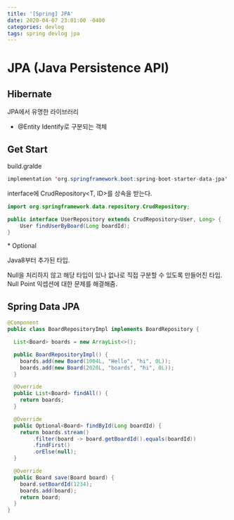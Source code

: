 ```yaml
---
title: '[Spring] JPA'
date: 2020-04-07 23:01:00 -0400
categories: devlog
tags: spring devlog jpa
---
```


# JPA (Java Persistence API)

## Hibernate
JPA에서 유명한 라이브러리

- @Entity
Identify로 구분되는 객체

## Get Start
build.gralde
```java
implementation 'org.springframework.boot:spring-boot-starter-data-jpa'
```

interface에 CrudRepository<T, ID>를 상속을 받는다.

```java
import org.springframework.data.repository.CrudRepository;

public interface UserRepository extends CrudRepository<User, Long> {
    User findUserByBoard(Long boardId);
}
```

\* Optional

Java8부터 추가된 타입.

Null을 처리하지 않고 해당 타입이 있나 없나로 직접 구분할 수 있도록 만들어진 타입. Null Point 익셉션에 대한 문제를 해결해줌.



## Spring Data JPA


```java
@Component
public class BoardRepositoryImpl implements BoardRepository {

  List<Board> boards = new ArrayList<>();

  public BoardRepositoryImpl() {
    boards.add(new Board(1004L, "Hello", "hi", 0L));
    boards.add(new Board(2020L, "boards", "hi", 0L));
  }

  @Override
  public List<Board> findAll() {
    return boards;
  }

  @Override
  public Optional<Board> findById(Long boardId) {
    return boards.stream()
        .filter(board -> board.getBoardId().equals(boardId))
        .findFirst()
        .orElse(null);
  }

  @Override
  public Board save(Board board) {
    board.setBoardId(1234);
    boards.add(board);
    return board;
  }
}
```